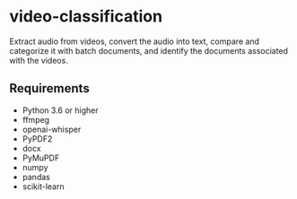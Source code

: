 # video-classification
Extract audio from videos, convert the audio into text, compare and categorize it with batch documents, and identify the documents associated with the videos.

## Requirements
* Python 3.6 or higher
* ffmpeg
* openai-whisper
* PyPDF2
* docx
* PyMuPDF
* numpy
* pandas
* scikit-learn
